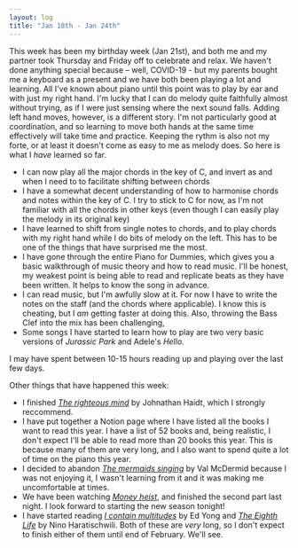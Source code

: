 ```yaml
---
layout: log
title: "Jan 18th - Jan 24th"
---
```


This week has been my birthday week (Jan 21st), and both me and my partner took Thursday and Friday off to celebrate and relax. We haven't done anything special because – well, COVID-19 - but my parents bought me a keyboard as a present and we have both been playing a lot and learning. All I've known about piano until this point was to play by ear and with just my right hand. I'm lucky that I can do melody quite faithfully almost without trying, as if I were just sensing where the next sound falls. Adding left hand moves, however, is a different story. I'm not particularly good at coordination, and so learning to move both hands at the same time effectively will take time and practice. Keeping the rythm is also not my forte, or at least it doesn't come as easy to me as melody does. So here is what I _have_ learned so far.
- I can now play all the major chords in the key of C, and invert as and when I need to to facilitate shifting between chords
- I have a somewhat decent understanding of how to harmonise chords and notes within the key of C. I try to stick to C for now, as I'm not familiar with all the chords in other keys (even though I can easily play the melody in its original key)
- I have learned to shift from single notes to chords, and to play chords with my right hand while I do bits of melody on the left. This has to be one of the things that have surprised me the most.
- I have gone through the entire Piano for Dummies, which gives you a basic walkthrough of music theory and how to read music. I'll be honest, my weakest point is being able to read and replicate beats as they have been written. It helps to know the song in advance.
- I can read music, but I'm awfully slow at it. For now I have to write the notes on the staff (and the chords where applicable). I know this is cheating, but I _am_ getting faster at doing this. Also, throwing the Bass Clef into the mix has been challenging,
- Some songs I have started to learn how to play are two very basic versions of _Jurassic Park_ and Adele's _Hello_.

I may have spent between 10-15 hours reading up and playing over the last few days.

Other things that have happened this week:

- I finished [_The righteous mind_](https://www.goodreads.com/book/show/11324722-the-righteous-mind) by Johnathan Haidt, which I strongly reccommend.
- I have put together a Notion page where I have listed all the books I want to read this year. I have a list of 52 books and, being realistic, I don't expect I'll be able to read more than 20 books this year. This is because many of them are very long, and I also want to spend quite a lot of time on the piano this year.
- I decided to abandon [_The mermaids singing_](https://www.goodreads.com/book/show/459386.The_Mermaids_Singing) by Val McDermid because I was not enjoying it, I wasn't learning from it and it was making me uncomfortable at times.
- We have been watching [_Money heist_](https://en.wikipedia.org/wiki/Money_Heist), and finished the second part last night. I look forward to starting the new season tonight!
- I have started reading [_I contain multitudes_](https://www.goodreads.com/book/show/27213168-i-contain-multitudes) by Ed Yong and [_The Eighth Life_](https://www.goodreads.com/book/show/41071389-the-eighth-life) by Nino Haratischwili. Both of these are _very_ long, so I don't expect to finish either of them until end of February. We'll see.
